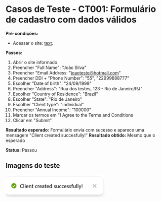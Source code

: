 # Casos de Teste - CT001: Formulário de cadastro com dados válidos


**Pré-condições:**
- Acessar o site: [text](https://qa-training.sbx.devsquad.app/).

**Passos:**
1. Abrir o site informado
2. Preencher "Full Name": "João Silva"
3. Preencher "Email Address: "joaoteste@hotmail.com"  
4. Preencher DDI + "Phone Number": "55", "22999888777"
5. Escolher "Date of birth": "24/09/1998"
6. Preencher "Address": "Rua dos testes, 123 - Rio de Janeiro/RJ"
7. Escolher "Country of Residence": "Brazil"
8. Escolher "State": "Rio de Janeiro"
9. Escolher "Client type": "individual"
10. Preencher "Annual Income": "100000"
11. Marcar os termos em "I Agree to the Terms and Conditions
12. Clicar em "Submit"

**Resultado esperado:** Formulário envia com sucesso e aparece uma mensagem "Client created succesfully!"
**Resultado obtido:** Mesmo que o esperado

**Status:** Passou

## Imagens do teste
![CT](../Imagens/sucesso.png)